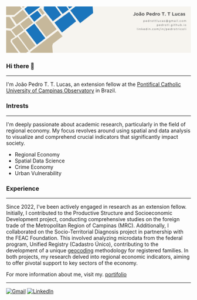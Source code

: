 <!--
**PedroTL/PedroTL** is a ✨ _special_ ✨ repository because its `README.md` (this file) appears on your GitHub profile.

Here are some ideas to get you started:

- 🔭 I’m currently working on ...
- 🌱 I’m currently learning ...
- 👯 I’m looking to collaborate on ...
- 🤔 I’m looking for help with ...
- 💬 Ask me about ...
- 📫 How to reach me: ...
- 😄 Pronouns: ...
- ⚡ Fun fact: ...
-->

![Banner Image](images/2-Banner.png)

### Hi there 👋
---
I'm João Pedro T. T. Lucas, an extension fellow at the [Pontifical Catholic University of Campinas Observatory](https://observatorio.puc-campinas.edu.br/) in Brazil.

### Intrests
---
I'm deeply passionate about academic research, particularly in the field of regional economy. My focus revolves around using spatial and data analysis to visualize and comprehend crucial indicators that significantly impact society.

- Regional Economy
- Spatial Data Science
- Crime Economy
- Urban Vulnerability

### Experience
---
Since 2022, I've been actively engaged in research as an extension fellow. Initially, I contributed to the Productive Structure and Socioeconomic Development project, conducting comprehensive studies on the foreign trade of the Metropolitan Region of Campinas (MRC). Additionally, I collaborated on the Socio-Territorial Diagnosis project in partnership with the FEAC Foundation. This involved analyzing microdata from the federal program, Unified Registry (Cadastro Único), contributing to the development of a unique [geocoding](https://feac.org.br/wp-content/uploads/2023/10/Geocodificacao_FEAC.pdf?portfolioCats=3105#new_tab) methodology for registered families. In both projects, my research delved into regional economic indicators, aiming to offer pivotal support to key sectors of the economy.

For more information about me, visit my. [portifolio](https://pedrotl.github.io/)

----
<p align="left">
  <a href="#" title="Gmail">
  <img src="https://img.shields.io/badge/-Gmail-FF0000?style=flat-square&labelColor=FF0000&logo=gmail&logoColor=white&link=pedrottlucas@gmail.com" alt="Gmail"/></a>

  <a href="#" title="LinkedIn">
  <img src="https://img.shields.io/badge/-Linkedin-0e76a8?style=flat-square&logo=Linkedin&logoColor=white&link=www.linkedin.com/in/pedrotricoli" alt="LinkedIn"/></a>
